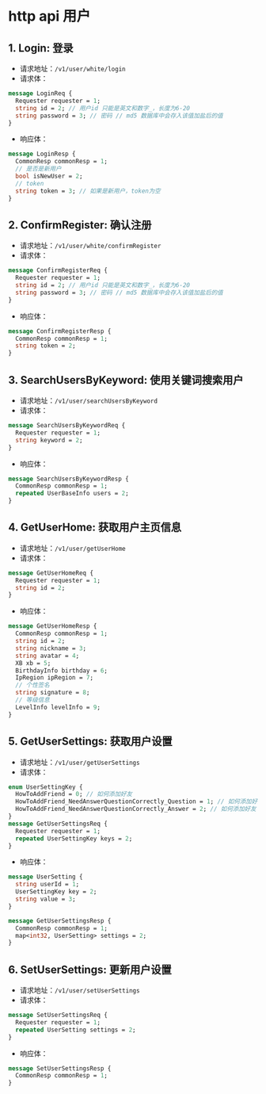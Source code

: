 # http api 用户

## 1. Login: 登录

- 请求地址：`/v1/user/white/login`
- 请求体：

```protobuf
message LoginReq {
  Requester requester = 1;
  string id = 2; // 用户id 只能是英文和数字_，长度为6-20
  string password = 3; // 密码 // md5 数据库中会存入该值加盐后的值
}
```

- 响应体：

```protobuf
message LoginResp {
  CommonResp commonResp = 1;
  // 是否是新用户
  bool isNewUser = 2;
  // token
  string token = 3; // 如果是新用户，token为空
}
```

## 2. ConfirmRegister: 确认注册

- 请求地址：`/v1/user/white/confirmRegister`
- 请求体：

```protobuf
message ConfirmRegisterReq {
  Requester requester = 1;
  string id = 2; // 用户id 只能是英文和数字_，长度为6-20
  string password = 3; // 密码 // md5 数据库中会存入该值加盐后的值
}
```

- 响应体：

```protobuf
message ConfirmRegisterResp {
  CommonResp commonResp = 1;
  string token = 2;
}
```

## 3. SearchUsersByKeyword: 使用关键词搜索用户

- 请求地址：`/v1/user/searchUsersByKeyword`
- 请求体：

```protobuf
message SearchUsersByKeywordReq {
  Requester requester = 1;
  string keyword = 2;
}
```

- 响应体：

```protobuf
message SearchUsersByKeywordResp {
  CommonResp commonResp = 1;
  repeated UserBaseInfo users = 2;
}
```

## 4. GetUserHome: 获取用户主页信息

- 请求地址：`/v1/user/getUserHome`
- 请求体：

```protobuf
message GetUserHomeReq {
  Requester requester = 1;
  string id = 2;
}
```

- 响应体：

```protobuf
message GetUserHomeResp {
  CommonResp commonResp = 1;
  string id = 2;
  string nickname = 3;
  string avatar = 4;
  XB xb = 5;
  BirthdayInfo birthday = 6;
  IpRegion ipRegion = 7;
  // 个性签名
  string signature = 8;
  // 等级信息
  LevelInfo levelInfo = 9;
}
```

## 5. GetUserSettings: 获取用户设置

- 请求地址：`/v1/user/getUserSettings`
- 请求体：

```protobuf
enum UserSettingKey {
  HowToAddFriend = 0; // 如何添加好友
  HowToAddFriend_NeedAnswerQuestionCorrectly_Question = 1; // 如何添加好友 需要回答的问题
  HowToAddFriend_NeedAnswerQuestionCorrectly_Answer = 2; // 如何添加好友 需要回答的问题的答案
}
message GetUserSettingsReq {
  Requester requester = 1;
  repeated UserSettingKey keys = 2;
}
```

- 响应体：

```protobuf
message UserSetting {
  string userId = 1;
  UserSettingKey key = 2;
  string value = 3;
}

message GetUserSettingsResp {
  CommonResp commonResp = 1;
  map<int32, UserSetting> settings = 2;
}
```

## 6. SetUserSettings: 更新用户设置

- 请求地址：`/v1/user/setUserSettings`
- 请求体：

```protobuf
message SetUserSettingsReq {
  Requester requester = 1;
  repeated UserSetting settings = 2;
}
```

- 响应体：

```protobuf
message SetUserSettingsResp {
  CommonResp commonResp = 1;
}
```
